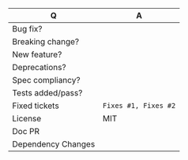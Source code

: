 <!-- 
Before making a PR please make sure to read our contributing guidelines 
https://github.com/babel/babel/blob/master/CONTRIBUTING.md

For any issue references: Add a comma-separated list of a [closing word](https://help.github.com/articles/closing-issues-via-commit-messages/) followed by the ticket number fixed by the PR
-->

| Q                 | A <!--(yes/no) -->
| ----------------- | ---
| Bug fix?          | 
| Breaking change?  | 
| New feature?      | 
| Deprecations?     | 
| Spec compliancy?  | 
| Tests added/pass? | 
| Fixed tickets     | `Fixes #1, Fixes #2`
| License           | MIT
| Doc PR            | 
| Dependency Changes| 

<!-- Describe your changes below in as much detail as possible -->
